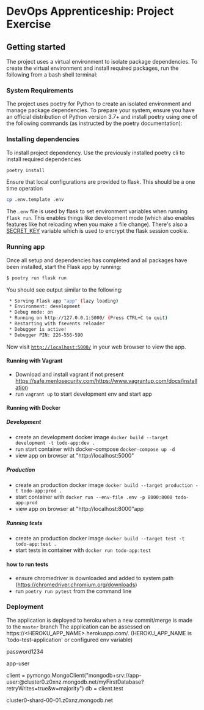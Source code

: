 # DevOps Apprenticeship: Project Exercise

## Getting started

The project uses a virtual environment to isolate package dependencies. To create the virtual environment and install required packages, run the following from a bash shell terminal:

### System Requirements
The project uses poetry for Python to create an isolated environment and manage package dependencies. To prepare your system, ensure you have an official distribution of Python version 3.7+ and install poetry using one of the following commands (as instructed by the poetry documentation):


### Installing dependencies
To install project dependency. Use the previously installed poetry cli to install required dependencies

```bash
poetry install
``` 
Ensure that local configurations are provided to flask. This should be a one time operation
```bash
cp .env.template .env
```

The `.env` file is used by flask to set environment variables when running `flask run`. This enables things like development mode (which also enables features like hot reloading when you make a file change).
There's also a [SECRET_KEY](https://flask.palletsprojects.com/en/1.1.x/config/#SECRET_KEY) variable which is used to encrypt the flask session cookie.

### Running app
Once all setup and dependencies has completed and all packages have been installed, start the Flask app by running:
```bash
$ poetry run flask run
```

You should see output similar to the following:
```bash
 * Serving Flask app "app" (lazy loading)
 * Environment: development
 * Debug mode: on
 * Running on http://127.0.0.1:5000/ (Press CTRL+C to quit)
 * Restarting with fsevents reloader
 * Debugger is active!
 * Debugger PIN: 226-556-590
```
Now visit [`http://localhost:5000/`](http://localhost:5000/) in your web browser to view the app.

#### Running with Vagrant
- Download and install vagrant if not present https://safe.menlosecurity.com/https://www.vagrantup.com/docs/installation
- run `vagrant up` to start development env and start app   

#### Running with Docker
##### Development
 - create an development docker image `docker build --target development -t todo-app:dev .`
 - run start container with docker-compose `docker-compose up -d`
 - view app on browser at "http://localhost:5000"
##### Production
 - create an production docker image `docker build --target production -t todo-app:prod .`
 - start container with `docker run --env-file .env -p 8000:8000 todo-app:prod`
 - view app on browser at "http://localhost:8000"app
##### Running tests
  - create an production docker image `docker build --target test -t todo-app:test .`
 -  start tests in container with `docker run todo-app:test`
 
#### how to run tests
- ensure chromedriver is downloaded and added to system path (https://chromedriver.chromium.org/downloads) 
- run `poetry run pytest` from the command line

### Deployment
The application is deployed to heroku when a new commit/merge is made to the `master` branch
The application can be assessed on https://<HEROKU_APP_NAME>.herokuapp.com/. (HEROKU_APP_NAME is 'todo-test-application' or configured env variable)


password1234

app-user

client = pymongo.MongoClient("mongodb+srv://app-user:<password>@cluster0.z0xnz.mongodb.net/myFirstDatabase?retryWrites=true&w=majority")
db = client.test

cluster0-shard-00-01.z0xnz.mongodb.net